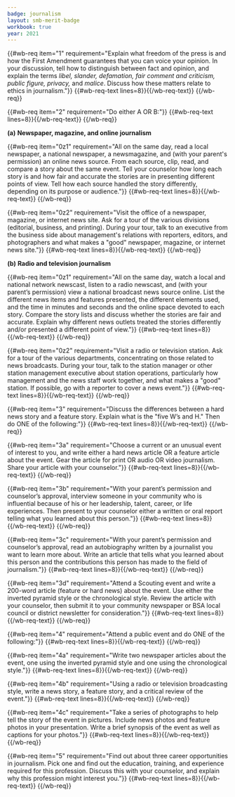 ```yaml
---
badge: journalism
layout: smb-merit-badge
workbook: true
year: 2021
---
```



{{#wb-req item="1" requirement="Explain what freedom of the press is and how the First Amendment guarantees that you can voice your opinion. In your discussion, tell how to distinguish between fact and opinion, and explain the terms *libel, slander, defamation, fair comment and criticism, public figure, privacy,* and *malice*. Discuss how these matters relate to ethics in journalism."}}
{{#wb-req-text lines=8}}{{/wb-req-text}}
{{/wb-req}}

{{#wb-req item="2" requirement="Do either A OR B:"}}
{{#wb-req-text lines=8}}{{/wb-req-text}}
{{/wb-req}}

**(a)** **Newspaper, magazine, and online journalism**

{{#wb-req item="0z1" requirement="All on the same day, read a local newspaper, a national newspaper, a newsmagazine, and (with your parent's permission) an online news source. From each source, clip, read, and compare a story about the same event. Tell your counselor how long each story is and how fair and accurate the stories are in presenting different points of view. Tell how each source handled the story differently, depending on its purpose or audience."}}
{{#wb-req-text lines=8}}{{/wb-req-text}}
{{/wb-req}}

{{#wb-req item="0z2" requirement="Visit the office of a newspaper, magazine, or internet news site. Ask for a tour of the various divisions (editorial, business, and printing). During your tour, talk to an executive from the business side about management's relations with reporters, editors, and photographers and what makes a \"good\" newspaper, magazine, or internet news site."}}
{{#wb-req-text lines=8}}{{/wb-req-text}}
{{/wb-req}}

**(b)** **Radio and television journalism**

{{#wb-req item="0z1" requirement="All on the same day, watch a local and national network newscast, listen to a radio newscast, and (with your parent’s permission) view a national broadcast news source online. List the different news items and features presented, the different elements used, and the time in minutes and seconds and the online space devoted to each story. Compare the story lists and discuss whether the stories are fair and accurate. Explain why different news outlets treated the stories differently and/or presented a different point of view."}}
{{#wb-req-text lines=8}}{{/wb-req-text}}
{{/wb-req}}

{{#wb-req item="0z2" requirement="Visit a radio or television station. Ask for a tour of the various departments, concentrating on those related to news broadcasts. During your tour, talk to the station manager or other station management executive about station operations, particularly how management and the news staff work together, and what makes a \"good\" station. If possible, go with a reporter to cover a news event."}}
{{#wb-req-text lines=8}}{{/wb-req-text}}
{{/wb-req}}

{{#wb-req item="3" requirement="Discuss the differences between a hard news story and a feature story. Explain what is the \"five W’s and H.\" Then do ONE of the following:"}}
{{#wb-req-text lines=8}}{{/wb-req-text}}
{{/wb-req}}

{{#wb-req item="3a" requirement="Choose a current or an unusual event of interest to you, and write either a hard news article OR a feature article about the event. Gear the article for print OR audio OR video journalism. Share your article with your counselor."}}
{{#wb-req-text lines=8}}{{/wb-req-text}}
{{/wb-req}}

{{#wb-req item="3b" requirement="With your parent’s permission and counselor’s approval, interview someone in your community who is influential because of his or her leadership, talent, career, or life experiences. Then present to your counselor either a written or oral report telling what you learned about this person."}}
{{#wb-req-text lines=8}}{{/wb-req-text}}
{{/wb-req}}

{{#wb-req item="3c" requirement="With your parent’s permission and counselor’s approval, read an autobiography written by a journalist you want to learn more about. Write an article that tells what you learned about this person and the contributions this person has made to the field of journalism."}}
{{#wb-req-text lines=8}}{{/wb-req-text}}
{{/wb-req}}

{{#wb-req item="3d" requirement="Attend a Scouting event and write a 200-word article (feature or hard news) about the event. Use either the inverted pyramid style or the chronological style. Review the article with your counselor, then submit it to your community newspaper or BSA local council or district newsletter for consideration."}}
{{#wb-req-text lines=8}}{{/wb-req-text}}
{{/wb-req}}

{{#wb-req item="4" requirement="Attend a public event and do ONE of the following:"}}
{{#wb-req-text lines=8}}{{/wb-req-text}}
{{/wb-req}}

{{#wb-req item="4a" requirement="Write two newspaper articles about the event, one using the inverted pyramid style and one using the chronological style."}}
{{#wb-req-text lines=8}}{{/wb-req-text}}
{{/wb-req}}

{{#wb-req item="4b" requirement="Using a radio or television broadcasting style, write a news story, a feature story, and a critical review of the event."}}
{{#wb-req-text lines=8}}{{/wb-req-text}}
{{/wb-req}}

{{#wb-req item="4c" requirement="Take a series of photographs to help tell the story of the event in pictures. Include news photos and feature photos in your presentation. Write a brief synopsis of the event as well as captions for your photos."}}
{{#wb-req-text lines=8}}{{/wb-req-text}}
{{/wb-req}}

{{#wb-req item="5" requirement="Find out about three career opportunities in journalism. Pick one and find out the education, training, and experience required for this profession. Discuss this with your counselor, and explain why this profession might interest you."}}
{{#wb-req-text lines=8}}{{/wb-req-text}}
{{/wb-req}}

